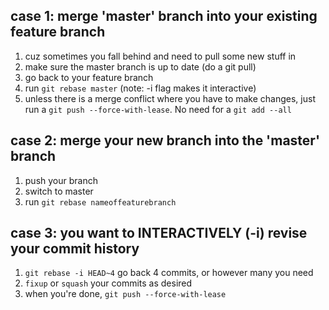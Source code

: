 ## case 1: merge 'master' branch into your existing feature branch
1. cuz sometimes you fall behind and need to pull some new stuff in 
2. make sure the master branch is up to date (do a git pull)
3. go back to your feature branch
4. run `git rebase master` (note: -i flag makes it interactive)
5. unless there is a merge conflict where you have to make changes, just run a `git push --force-with-lease`. No need for a `git add --all`

## case 2: merge your new branch into the 'master' branch
1. push your branch
2. switch to master
3. run `git rebase nameoffeaturebranch`

## case 3: you want to INTERACTIVELY (-i) revise your commit history
1. `git rebase -i HEAD~4` go back 4 commits, or however many you need
2. `fixup` or `squash` your commits as desired
3. when you're done, `git push --force-with-lease`
